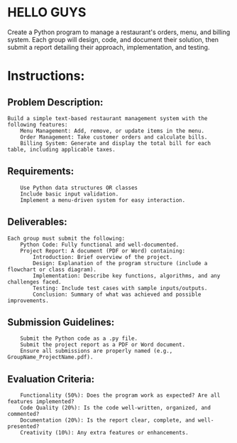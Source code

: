 # HELLO GUYS


Create a Python program to manage a restaurant's orders, menu, and billing system. Each group will design, code, and document their solution, then submit a report detailing their approach, implementation, and testing.


# Instructions:

##    Problem Description:
    Build a simple text-based restaurant management system with the following features:
        Menu Management: Add, remove, or update items in the menu.
        Order Management: Take customer orders and calculate bills.
        Billing System: Generate and display the total bill for each table, including applicable taxes.

##    Requirements:
        Use Python data structures OR classes 
        Include basic input validation.
        Implement a menu-driven system for easy interaction.

##    Deliverables:
    Each group must submit the following:
        Python Code: Fully functional and well-documented.
        Project Report: A document (PDF or Word) containing:
            Introduction: Brief overview of the project.
            Design: Explanation of the program structure (include a flowchart or class diagram).
            Implementation: Describe key functions, algorithms, and any challenges faced.
            Testing: Include test cases with sample inputs/outputs.
            Conclusion: Summary of what was achieved and possible improvements.

##    Submission Guidelines:
        Submit the Python code as a .py file.
        Submit the project report as a PDF or Word document.
        Ensure all submissions are properly named (e.g., GroupName_ProjectName.pdf).

##    Evaluation Criteria:
        Functionality (50%): Does the program work as expected? Are all features implemented?
        Code Quality (20%): Is the code well-written, organized, and commented?
        Documentation (20%): Is the report clear, complete, and well-presented?
        Creativity (10%): Any extra features or enhancements.